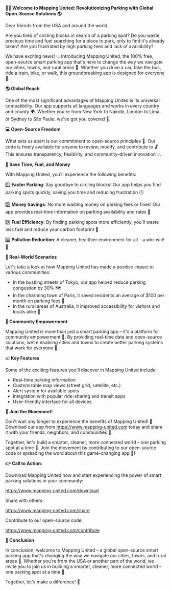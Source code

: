**🚗💨 Welcome to Mapping United: Revolutionizing Parking with Global Open-Source Solutions 🌎**

Dear friends from the USA and around the world,

Are you tired of circling blocks in search of a parking spot? Do you waste precious time and fuel searching for a place to park, only to find it's already taken? Are you frustrated by high parking fees and lack of availability?

We have exciting news! 💥 Introducing Mapping United, the 100% free, open-source smart parking app that's here to change the way we navigate our cities, towns, and rural areas 🌟. Whether you drive a car, take the bus, ride a train, bike, or walk, this groundbreaking app is designed for everyone 💚.

**🌎 Global Reach**

One of the most significant advantages of Mapping United is its universal compatibility. Our app supports all languages and works in every country and county 🌍. Whether you're from New York to Nairobi, London to Lima, or Sydney to São Paulo, we've got you covered 🌟.

**💻 Open-Source Freedom**

What sets us apart is our commitment to open-source principles 🤝. Our code is freely available for anyone to review, modify, and contribute to 🔓. This ensures transparency, flexibility, and community-driven innovation 💡.

**💸 Save Time, Fuel, and Money**

With Mapping United, you'll experience the following benefits:

1️⃣ **Faster Parking**: Say goodbye to circling blocks! Our app helps you find parking spots quickly, saving you time and reducing frustration 🕒

2️⃣ **Money Savings**: No more wasting money on parking fees or fines! Our app provides real-time information on parking availability and rates 💸

3️⃣ **Fuel Efficiency**: By finding parking spots more efficiently, you'll waste less fuel and reduce your carbon footprint 🌱

4️⃣ **Pollution Reduction**: A cleaner, healthier environment for all – a win-win! 💚

**🌈 Real-World Scenarios**

Let's take a look at how Mapping United has made a positive impact in various communities:

* In the bustling streets of Tokyo, our app helped reduce parking congestion by 30% 🗺️
* In the charming town of Paris, it saved residents an average of $100 per month on parking fees 💸
* In the rural areas of Australia, it improved accessibility for visitors and locals alike 🌳

**💪 Community Empowerment**

Mapping United is more than just a smart parking app – it's a platform for community empowerment 🌟. By providing real-time data and open-source solutions, we're enabling cities and towns to create better parking systems that work for everyone 👥.

**📈 Key Features**

Some of the exciting features you'll discover in Mapping United include:

* Real-time parking information
* Customizable map views (street grid, satellite, etc.)
* Alert system for available spots
* Integration with popular ride-sharing and transit apps
* User-friendly interface for all devices

**💬 Join the Movement!**

Don't wait any longer to experience the benefits of Mapping United! 🎉 Download our app from https://www.mapping-united.com today and share it with your friends, neighbors, and communities 📱.

Together, let's build a smarter, cleaner, more connected world – one parking spot at a time 🌟. Join the movement by contributing to our open-source code or spreading the word about this game-changing app 💬!

**👉 Call to Action:**

Download Mapping United now and start experiencing the power of smart parking solutions in your community:

https://www.mapping-united.com/download

Share with others:

https://www.mapping-united.com/share

Contribute to our open-source code:

https://www.mapping-united.com/contribute

**💖 Conclusion**

In conclusion, welcome to Mapping United – a global open-source smart parking app that's changing the way we navigate our cities, towns, and rural areas 🌟. Whether you're from the USA or another part of the world, we invite you to join us in building a smarter, cleaner, more connected world – one parking spot at a time 🌈.

Together, let's make a difference! 💖